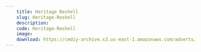 ```yaml
---
    title: Heritage Reshell
    slug: Heritage-Reshell
    description:
    code: Heritage-Reshell
    image:
    download: https://cmdiy-archive.s3.us-east-1.amazonaws.com/adverts/documents/Heritage+Reshell.pdf
---
```

<!-- Content of the page -->

##
        